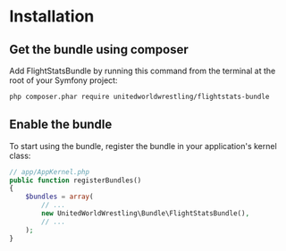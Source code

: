 Installation
============

## Get the bundle using composer

Add FlightStatsBundle by running this command from the terminal at the root of
your Symfony project:

```bash
php composer.phar require unitedworldwrestling/flightstats-bundle 
```


## Enable the bundle

To start using the bundle, register the bundle in your application's kernel class:

``` php
// app/AppKernel.php
public function registerBundles()
{
    $bundles = array(
        // ...
        new UnitedWorldWrestling\Bundle\FlightStatsBundle(),
        // ...
    );
}
```


